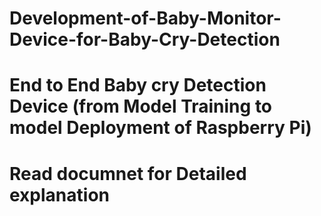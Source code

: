 # Development-of-Baby-Monitor-Device-for-Baby-Cry-Detection

# End to End Baby cry Detection Device (from Model Training to model Deployment of Raspberry Pi)

# Read documnet for Detailed explanation
